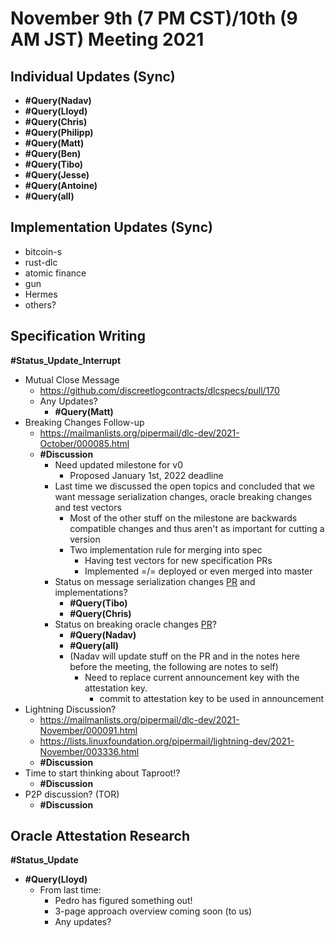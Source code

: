 # November 9th (7 PM CST)/10th (9 AM JST) Meeting 2021

## Individual Updates (Sync)

* **#Query(Nadav)**
* **#Query(Lloyd)**
* **#Query(Chris)**
* **#Query(Philipp)**
* **#Query(Matt)**
* **#Query(Ben)**
* **#Query(Tibo)**
* **#Query(Jesse)**
* **#Query(Antoine)**
* **#Query(all)**

## Implementation Updates (Sync)

* bitcoin-s
* rust-dlc
* atomic finance
* gun
* Hermes
* others?

## Specification Writing

**#Status_Update_Interrupt**

* Mutual Close Message
  * https://github.com/discreetlogcontracts/dlcspecs/pull/170
  * Any Updates?
    * **#Query(Matt)**
* Breaking Changes Follow-up
  * https://mailmanlists.org/pipermail/dlc-dev/2021-October/000085.html
  * **#Discussion**
    * Need updated milestone for v0
      * Proposed January 1st, 2022 deadline
    * Last time we discussed the open topics and concluded that we want message serialization changes, oracle breaking changes and test vectors
      * Most of the other stuff on the milestone are backwards compatible changes and thus aren't as important for cutting a version
      * Two implementation rule for merging into spec
        * Having test vectors for new specification PRs
        * Implemented =/= deployed or even merged into master
    * Status on message serialization changes [PR](https://github.com/discreetlogcontracts/dlcspecs/pull/163) and implementations?
      * **#Query(Tibo)**
      * **#Query(Chris)**
    * Status on breaking oracle changes [PR](https://github.com/discreetlogcontracts/dlcspecs/pull/167)?
      * **#Query(Nadav)**
      * **#Query(all)**
      * (Nadav will update stuff on the PR and in the notes here before the meeting, the following are notes to self)
        * Need to replace current announcement key with the attestation key.
          * commit to attestation key to be used in announcement
* Lightning Discussion?
  * https://mailmanlists.org/pipermail/dlc-dev/2021-November/000091.html
  * https://lists.linuxfoundation.org/pipermail/lightning-dev/2021-November/003336.html
  * **#Discussion**
* Time to start thinking about Taproot!?
  * **#Discussion**
* P2P discussion? (TOR)
  * **#Discussion**

## Oracle Attestation Research

**#Status_Update**

* **#Query(Lloyd)**
  * From last time:
    * Pedro has figured something out!
    * 3-page approach overview coming soon (to us)
    * Any updates?


